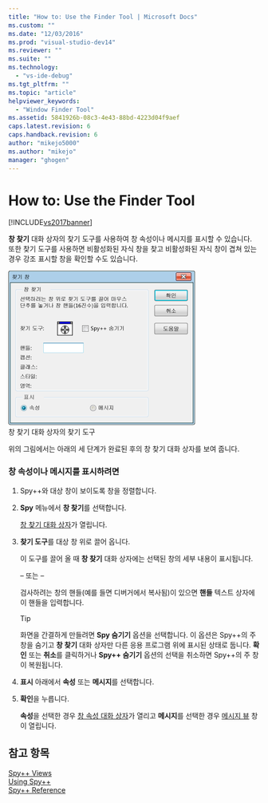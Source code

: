 ```yaml
---
title: "How to: Use the Finder Tool | Microsoft Docs"
ms.custom: ""
ms.date: "12/03/2016"
ms.prod: "visual-studio-dev14"
ms.reviewer: ""
ms.suite: ""
ms.technology: 
  - "vs-ide-debug"
ms.tgt_pltfrm: ""
ms.topic: "article"
helpviewer_keywords: 
  - "Window Finder Tool"
ms.assetid: 5841926b-08c3-4e43-88bd-4223d04f9aef
caps.latest.revision: 6
caps.handback.revision: 6
author: "mikejo5000"
ms.author: "mikejo"
manager: "ghogen"
---
```

# How to: Use the Finder Tool
[!INCLUDE[vs2017banner](../code-quality/includes/vs2017banner.md)]

**창 찾기** 대화 상자의 찾기 도구를 사용하여 창 속성이나 메시지를 표시할 수 있습니다.  또한 찾기 도구를 사용하면 비활성화된 자식 창을 찾고 비활성화된 자식 창이 겹쳐 있는 경우 강조 표시할 창을 확인할 수도 있습니다.  
  
 ![Spy&#43;&#43; 창 찾기 대화 상자](../debugger/media/icon_spy--_find.png "Icon\_Spy\+\+\_Find")  
창 찾기 대화 상자의 찾기 도구  
  
 위의 그림에서는 아래의 세 단계가 완료된 후의 창 찾기 대화 상자를 보여 줍니다.  
  
### 창 속성이나 메시지를 표시하려면  
  
1.  Spy\+\+와 대상 창이 보이도록 창을 정렬합니다.  
  
2.  **Spy** 메뉴에서 **창 찾기**를 선택합니다.  
  
     [창 찾기 대화 상자](../debugger/find-window-dialog-box.md)가 열립니다.  
  
3.  **찾기 도구**를 대상 창 위로 끌어 옵니다.  
  
     이 도구를 끌어 올 때 **창 찾기** 대화 상자에는 선택된 창의 세부 내용이 표시됩니다.  
  
     – 또는 –  
  
     검사하려는 창의 핸들\(예를 들면 디버거에서 복사됨\)이 있으면 **핸들** 텍스트 상자에 이 핸들을 입력합니다.  
  
    > [!TIP]
    >  화면을 간결하게 만들려면 **Spy 숨기기** 옵션을 선택합니다.  이 옵션은 Spy\+\+의 주 창을 숨기고 **창 찾기** 대화 상자만 다른 응용 프로그램 위에 표시된 상태로 둡니다.  **확인** 또는 **취소**를 클릭하거나 **Spy\+\+ 숨기기** 옵션의 선택을 취소하면 Spy\+\+의 주 창이 복원됩니다.  
  
4.  **표시** 아래에서 **속성** 또는 **메시지**를 선택합니다.  
  
5.  **확인**을 누릅니다.  
  
     **속성**을 선택한 경우 [창 속성 대화 상자](../debugger/window-properties-dialog-box.md)가 열리고  **메시지**를 선택한 경우 [메시지 뷰](../debugger/messages-view.md) 창이 열립니다.  
  
## 참고 항목  
 [Spy\+\+ Views](../debugger/spy-increment-views.md)   
 [Using Spy\+\+](../debugger/using-spy-increment.md)   
 [Spy\+\+ Reference](../debugger/spy-increment-reference.md)